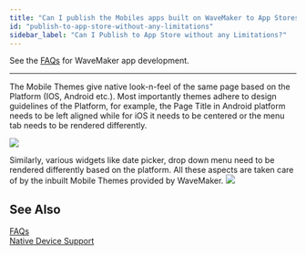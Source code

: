 ```yaml
---
title: "Can I publish the Mobiles apps built on WaveMaker to App Stores without any limitations?"
id: "publish-to-app-store-without-any-limitations"
sidebar_label: "Can I Publish to App Store without any Limitations?"
---
```

See the [FAQs](/learn/app-development/wavemaker-app-development-faqs) for WaveMaker app development.      

---
The Mobile Themes give native look-n-feel of the same page based on the Platform (IOS, Android etc.). Most importantly themes adhere to design guidelines of the Platform, for example, the Page Title in Android platform needs to be left aligned while for iOS it needs to be centered or the menu tab needs to be rendered differently.

[![](/learn/assets/mobile_native_UIlooknfeel.png)](/learn/assets/mobile_native_UIlooknfeel.png)

Similarly, various widgets like date picker, drop down menu need to be rendered differently based on the platform. All these aspects are taken care of by the inbuilt Mobile Themes provided by WaveMaker. [![](/learn/assets/mobile_native_UIcontrols.png)](/learn/assets/mobile_native_UIcontrols.png)

## See Also
[FAQs](/learn/app-development/wavemaker-app-development-faqs)  
[Native Device Support](/learn/hybrid-mobile/native-device-support/)   

